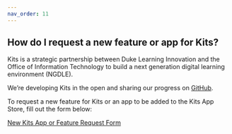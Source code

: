 ```yaml
---
nav_order: 11
---
```


## How do I request a new feature or app for Kits?<br>

Kits is a strategic partnership between Duke Learning Innovation and the Office of Information Technology to build a next generation digital learning environment (NGDLE).

We’re developing Kits in the open and sharing our progress on [GitHub](https://github.com/DukeLearningInnovation/kits).

To request a new feature for Kits or an app to be added to the Kits App Store, fill out the form below:

[New Kits App or Feature Request Form](https://duke.qualtrics.com/jfe/form/SV_3CL87r0ejwkM0Kh)
